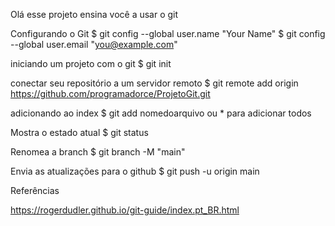Olá esse projeto ensina você a usar o git

Configurando o Git
$ git config --global user.name "Your Name"
$ git config --global user.email "you@example.com"

iniciando um projeto com o git
$ git init

conectar seu repositório a um servidor remoto
$ git remote add origin https://github.com/programadorce/ProjetoGit.git

adicionando ao index 
$ git add nomedoarquivo ou * para adicionar todos

Mostra o estado atual
$ git status

Renomea a branch
$ git branch -M "main"

Envia as atualizações para o github
$ git push -u origin main








Referências

https://rogerdudler.github.io/git-guide/index.pt_BR.html
